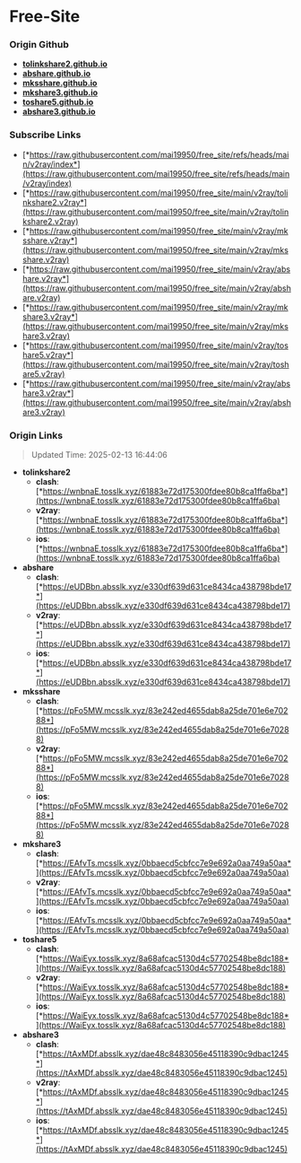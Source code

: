 # Free-Site

### Origin Github

- [**tolinkshare2.github.io**](https://github.com/tolinkshare2/tolinkshare2.github.io)
- [**abshare.github.io**](https://github.com/abshare/abshare.github.io)
- [**mksshare.github.io**](https://github.com/mksshare/mksshare.github.io)
- [**mkshare3.github.io**](https://github.com/mkshare3/mkshare3.github.io)
- [**toshare5.github.io**](https://github.com/toshare5/toshare5.github.io)
- [**abshare3.github.io**](https://github.com/abshare3/abshare3.github.io)

### Subscribe Links

- [*https://raw.githubusercontent.com/mai19950/free_site/refs/heads/main/v2ray/index*](https://raw.githubusercontent.com/mai19950/free_site/refs/heads/main/v2ray/index)
- [*https://raw.githubusercontent.com/mai19950/free_site/main/v2ray/tolinkshare2.v2ray*](https://raw.githubusercontent.com/mai19950/free_site/main/v2ray/tolinkshare2.v2ray)
- [*https://raw.githubusercontent.com/mai19950/free_site/main/v2ray/mksshare.v2ray*](https://raw.githubusercontent.com/mai19950/free_site/main/v2ray/mksshare.v2ray)
- [*https://raw.githubusercontent.com/mai19950/free_site/main/v2ray/abshare.v2ray*](https://raw.githubusercontent.com/mai19950/free_site/main/v2ray/abshare.v2ray)
- [*https://raw.githubusercontent.com/mai19950/free_site/main/v2ray/mkshare3.v2ray*](https://raw.githubusercontent.com/mai19950/free_site/main/v2ray/mkshare3.v2ray)
- [*https://raw.githubusercontent.com/mai19950/free_site/main/v2ray/toshare5.v2ray*](https://raw.githubusercontent.com/mai19950/free_site/main/v2ray/toshare5.v2ray)
- [*https://raw.githubusercontent.com/mai19950/free_site/main/v2ray/abshare3.v2ray*](https://raw.githubusercontent.com/mai19950/free_site/main/v2ray/abshare3.v2ray)

### Origin Links

> Updated Time: 2025-02-13 16:44:06

- **tolinkshare2**
  - **clash**: [*https://wnbnaE.tosslk.xyz/61883e72d175300fdee80b8ca1ffa6ba*](https://wnbnaE.tosslk.xyz/61883e72d175300fdee80b8ca1ffa6ba)
  - **v2ray**: [*https://wnbnaE.tosslk.xyz/61883e72d175300fdee80b8ca1ffa6ba*](https://wnbnaE.tosslk.xyz/61883e72d175300fdee80b8ca1ffa6ba)
  - **ios**: [*https://wnbnaE.tosslk.xyz/61883e72d175300fdee80b8ca1ffa6ba*](https://wnbnaE.tosslk.xyz/61883e72d175300fdee80b8ca1ffa6ba)
- **abshare**
  - **clash**: [*https://eUDBbn.absslk.xyz/e330df639d631ce8434ca438798bde17*](https://eUDBbn.absslk.xyz/e330df639d631ce8434ca438798bde17)
  - **v2ray**: [*https://eUDBbn.absslk.xyz/e330df639d631ce8434ca438798bde17*](https://eUDBbn.absslk.xyz/e330df639d631ce8434ca438798bde17)
  - **ios**: [*https://eUDBbn.absslk.xyz/e330df639d631ce8434ca438798bde17*](https://eUDBbn.absslk.xyz/e330df639d631ce8434ca438798bde17)
- **mksshare**
  - **clash**: [*https://pFo5MW.mcsslk.xyz/83e242ed4655dab8a25de701e6e70288*](https://pFo5MW.mcsslk.xyz/83e242ed4655dab8a25de701e6e70288)
  - **v2ray**: [*https://pFo5MW.mcsslk.xyz/83e242ed4655dab8a25de701e6e70288*](https://pFo5MW.mcsslk.xyz/83e242ed4655dab8a25de701e6e70288)
  - **ios**: [*https://pFo5MW.mcsslk.xyz/83e242ed4655dab8a25de701e6e70288*](https://pFo5MW.mcsslk.xyz/83e242ed4655dab8a25de701e6e70288)
- **mkshare3**
  - **clash**: [*https://EAfvTs.mcsslk.xyz/0bbaecd5cbfcc7e9e692a0aa749a50aa*](https://EAfvTs.mcsslk.xyz/0bbaecd5cbfcc7e9e692a0aa749a50aa)
  - **v2ray**: [*https://EAfvTs.mcsslk.xyz/0bbaecd5cbfcc7e9e692a0aa749a50aa*](https://EAfvTs.mcsslk.xyz/0bbaecd5cbfcc7e9e692a0aa749a50aa)
  - **ios**: [*https://EAfvTs.mcsslk.xyz/0bbaecd5cbfcc7e9e692a0aa749a50aa*](https://EAfvTs.mcsslk.xyz/0bbaecd5cbfcc7e9e692a0aa749a50aa)
- **toshare5**
  - **clash**: [*https://WaiEyx.tosslk.xyz/8a68afcac5130d4c57702548be8dc188*](https://WaiEyx.tosslk.xyz/8a68afcac5130d4c57702548be8dc188)
  - **v2ray**: [*https://WaiEyx.tosslk.xyz/8a68afcac5130d4c57702548be8dc188*](https://WaiEyx.tosslk.xyz/8a68afcac5130d4c57702548be8dc188)
  - **ios**: [*https://WaiEyx.tosslk.xyz/8a68afcac5130d4c57702548be8dc188*](https://WaiEyx.tosslk.xyz/8a68afcac5130d4c57702548be8dc188)
- **abshare3**
  - **clash**: [*https://tAxMDf.absslk.xyz/dae48c8483056e45118390c9dbac1245*](https://tAxMDf.absslk.xyz/dae48c8483056e45118390c9dbac1245)
  - **v2ray**: [*https://tAxMDf.absslk.xyz/dae48c8483056e45118390c9dbac1245*](https://tAxMDf.absslk.xyz/dae48c8483056e45118390c9dbac1245)
  - **ios**: [*https://tAxMDf.absslk.xyz/dae48c8483056e45118390c9dbac1245*](https://tAxMDf.absslk.xyz/dae48c8483056e45118390c9dbac1245)
